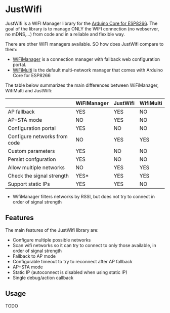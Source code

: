 # JustWifi

JustWifi is a WIFI Manager library for the [Arduino Core for ESP8266][2]. The goal of the library is to manage ONLY the WIFI connection (no webserver, no mDNS,...) from code and in a reliable and flexible way.

There are other WIFI managers available. SO how does JustWifi compare to them:

* [WiFiManager][1] is a connection manager with fallback web configuration portal.
* [WiFiMulti][2] is the default multi-network manager that comes with Arduino Core for ESP8266

The table below summarizes the main differences between WiFiManager, WifiMulti and JustWifi:

||WiFiManager|JustWifi|WifiMulti|
|-|-|-|-|
| AP fallback | YES | YES | NO |
| AP+STA mode | NO | YES | NO |
| Configuration portal | YES | NO | NO |
| Configure networks from code | NO | YES | YES
| Custom parameters | YES | NO | NO |
| Persist confguration | YES | NO | NO |
| Allow multiple networks | NO | YES | YES |
| Check the signal strength  | YES* | YES | YES |
| Support static IPs | YES | YES | NO |

* WifiManager filters networks by RSSI, but does not try to connect in order of signal strength


## Features

The main features of the JustWifi library are:

* Configure multiple possible networks
* Scan wifi networks so it can try to connect to only those available, in order of signal strength
* Fallback to AP mode
* Configurable timeout to try to reconnect after AP fallback
* AP+STA mode
* Static IP (autoconnect is disabled when using static IP)
* Single debug/action callback

## Usage

TODO

[1]:https://github.com/tzapu/WiFiManager
[2]:https://github.com/esp8266/Arduino
